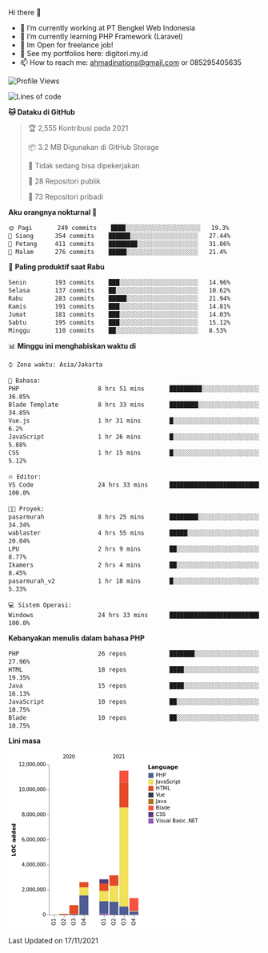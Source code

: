 Hi there 👋

- 🔭 I’m currently working at PT Bengkel Web Indonesia
- 🌱 I’m currently learning PHP Framework (Laravel)
- 📂 Im Open for freelance job!
- 🧷 See my portfolios here: digitori.my.id
- 📫 How to reach me: ahmadinations@gmail.com or 085295405635


<!--START_SECTION:waka-->
![Profile Views](http://img.shields.io/badge/Profil%20dilihat-4-blue)

![Lines of code](https://img.shields.io/badge/Sejak%20Hello%20World%20aku%20telah%20menulis-22.3%20million%20baris%20kode-blue)

**🐱 Dataku di GitHub** 

> 🏆 2,555 Kontribusi pada 2021
 > 
> 📦 3.2 MB Digunakan di GitHub Storage 
 > 
> 🚫 Tidak sedang bisa dipekerjakan
 > 
> 📜 28 Repositori publik 
 > 
> 🔑 73 Repositori pribadi  
 > 
**Aku orangnya nokturnal 🦉** 

```text
🌞 Pagi       249 commits    ████░░░░░░░░░░░░░░░░░░░░░   19.3% 
🌆 Siang      354 commits    ██████░░░░░░░░░░░░░░░░░░░   27.44% 
🌃 Petang     411 commits    ████████░░░░░░░░░░░░░░░░░   31.86% 
🌙 Malam      276 commits    █████░░░░░░░░░░░░░░░░░░░░   21.4%

```
📅 **Paling produktif saat Rabu** 

```text
Senin        193 commits    ███░░░░░░░░░░░░░░░░░░░░░░   14.96% 
Selasa       137 commits    ██░░░░░░░░░░░░░░░░░░░░░░░   10.62% 
Rabu         283 commits    █████░░░░░░░░░░░░░░░░░░░░   21.94% 
Kamis        191 commits    ███░░░░░░░░░░░░░░░░░░░░░░   14.81% 
Jumat        181 commits    ███░░░░░░░░░░░░░░░░░░░░░░   14.03% 
Sabtu        195 commits    ███░░░░░░░░░░░░░░░░░░░░░░   15.12% 
Minggu       110 commits    ██░░░░░░░░░░░░░░░░░░░░░░░   8.53%

```


📊 **Minggu ini menghabiskan waktu di** 

```text
⌚︎ Zona waktu: Asia/Jakarta

💬 Bahasa: 
PHP                      8 hrs 51 mins       █████████░░░░░░░░░░░░░░░░   36.05% 
Blade Template           8 hrs 33 mins       ████████░░░░░░░░░░░░░░░░░   34.85% 
Vue.js                   1 hr 31 mins        █░░░░░░░░░░░░░░░░░░░░░░░░   6.2% 
JavaScript               1 hr 26 mins        █░░░░░░░░░░░░░░░░░░░░░░░░   5.88% 
CSS                      1 hr 15 mins        █░░░░░░░░░░░░░░░░░░░░░░░░   5.12%

🔥 Editor: 
VS Code                  24 hrs 33 mins      █████████████████████████   100.0%

🐱‍💻 Proyek: 
pasarmurah               8 hrs 25 mins       ████████░░░░░░░░░░░░░░░░░   34.34% 
wablaster                4 hrs 55 mins       █████░░░░░░░░░░░░░░░░░░░░   20.04% 
LPU                      2 hrs 9 mins        ██░░░░░░░░░░░░░░░░░░░░░░░   8.77% 
Ikamers                  2 hrs 4 mins        ██░░░░░░░░░░░░░░░░░░░░░░░   8.45% 
pasarmurah_v2            1 hr 18 mins        █░░░░░░░░░░░░░░░░░░░░░░░░   5.33%

💻 Sistem Operasi: 
Windows                  24 hrs 33 mins      █████████████████████████   100.0%

```

**Kebanyakan menulis dalam bahasa PHP** 

```text
PHP                      26 repos            ███████░░░░░░░░░░░░░░░░░░   27.96% 
HTML                     18 repos            ████░░░░░░░░░░░░░░░░░░░░░   19.35% 
Java                     15 repos            ████░░░░░░░░░░░░░░░░░░░░░   16.13% 
JavaScript               10 repos            ██░░░░░░░░░░░░░░░░░░░░░░░   10.75% 
Blade                    10 repos            ██░░░░░░░░░░░░░░░░░░░░░░░   10.75%

```


**Lini masa**

![Chart not found](https://raw.githubusercontent.com/MuhamadAhmadin/MuhamadAhmadin/master/charts/bar_graph.png) 


 Last Updated on 17/11/2021
<!--END_SECTION:waka-->
